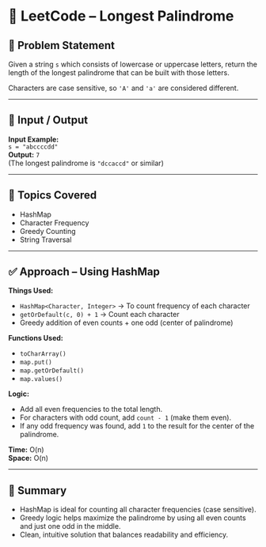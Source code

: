 # 📘 LeetCode – Longest Palindrome

## 🧠 Problem Statement  
Given a string `s` which consists of lowercase or uppercase letters, return the length of the longest palindrome that can be built with those letters.

Characters are case sensitive, so `'A'` and `'a'` are considered different.

---

## 🔢 Input / Output  

**Input Example:**  
`s = "abccccdd"`  
**Output:** `7`  
(The longest palindrome is `"dccaccd"` or similar)

---

## 🧵 Topics Covered  
- HashMap  
- Character Frequency  
- Greedy Counting  
- String Traversal

---

## ✅ Approach – Using HashMap 
**Things Used:**  
- `HashMap<Character, Integer>` → To count frequency of each character  
- `getOrDefault(c, 0) + 1` → Count each character  
- Greedy addition of even counts + one odd (center of palindrome)

**Functions Used:**  
- `toCharArray()`  
- `map.put()`  
- `map.getOrDefault()`  
- `map.values()`

**Logic:**  
- Add all even frequencies to the total length.  
- For characters with odd count, add `count - 1` (make them even).  
- If any odd frequency was found, add `1` to the result for the center of the palindrome.

**Time:** O(n)  
**Space:** O(n)

---

## 📌 Summary  
- HashMap is ideal for counting all character frequencies (case sensitive).  
- Greedy logic helps maximize the palindrome by using all even counts and just one odd in the middle.  
- Clean, intuitive solution that balances readability and efficiency.
